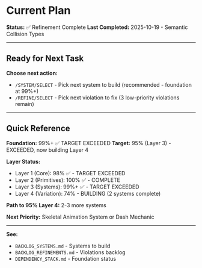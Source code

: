 # Current Plan

**Status:** ✅ Refinement Complete
**Last Completed:** 2025-10-19 - Semantic Collision Types

---

## Ready for Next Task

**Choose next action:**
- `/SYSTEM/SELECT` - Pick next system to build (recommended - foundation at 99%+)
- `/REFINE/SELECT` - Pick next violation to fix (3 low-priority violations remain)

---

## Quick Reference

**Foundation:** 99%+ ✅ TARGET EXCEEDED
**Target:** 95% (Layer 3) - EXCEEDED, now building Layer 4

**Layer Status:**
- Layer 1 (Core): 98% ✅ - TARGET EXCEEDED
- Layer 2 (Primitives): 100% ✅ - COMPLETE
- Layer 3 (Systems): 99%+ ✅ - TARGET EXCEEDED
- Layer 4 (Variation): 74% - BUILDING (2 systems complete)

**Path to 95% Layer 4:** 2-3 more systems

**Next Priority:** Skeletal Animation System or Dash Mechanic

---

**See:**
- `BACKLOG_SYSTEMS.md` - Systems to build
- `BACKLOG_REFINEMENTS.md` - Violations backlog
- `DEPENDENCY_STACK.md` - Foundation status
